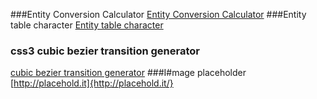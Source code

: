 
###Entity Conversion Calculator
[Entity Conversion Calculator](https://www.evotech.net/articles/testjsentities.html)
###Entity table character
[Entity table character](http://dev.w3.org/html5/html-author/charref)
### css3 cubic bezier transition generator
[cubic bezier transition generator](http://cubic-bezier.com/#.17,.67,.83,.67)
###I#mage placeholder 
[http://placehold.it]{http://placehold.it/}
